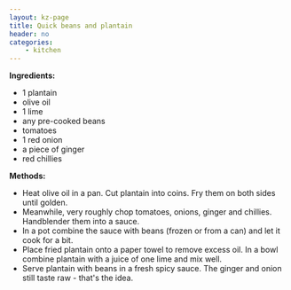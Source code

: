 ```yaml
---
layout: kz-page
title: Quick beans and plantain
header: no
categories:
    - kitchen
---
```


**Ingredients:**

* 1 plantain
* olive oil
* 1 lime
* any pre-cooked beans
<nbsp></nbsp>
* tomatoes
* 1 red onion
* a piece of ginger
* red chillies

**Methods:**

* Heat olive oil in a pan. Cut plantain into coins. Fry them on both sides until golden.
* Meanwhile, very roughly chop tomatoes, onions, ginger and chillies. Handblender them into a sauce.
* In a pot combine the sauce with beans (frozen or from a can) and let it cook for a bit.
* Place fried plantain onto a paper towel to remove excess oil. In a bowl combine plantain with a juice of one lime and mix well.
* Serve plantain with beans in a fresh spicy sauce. The ginger and onion still taste raw - that's the idea.
